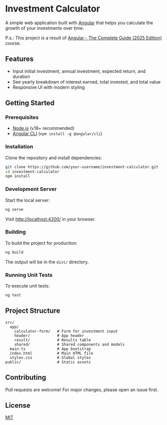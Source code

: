 # Investment Calculator

A simple web application built with [Angular](https://angular.dev/) that helps you calculate the growth of your investments over time.

P.s.: This project is a result of [Angular - The Complete Guide (2025 Edition)](https://www.udemy.com/course/the-complete-guide-to-angular-2/) course.

## Features

- Input initial investment, annual investment, expected return, and duration
- See yearly breakdown of interest earned, total invested, and total value
- Responsive UI with modern styling

## Getting Started

### Prerequisites

- [Node.js](https://nodejs.org/) (v18+ recommended)
- [Angular CLI](https://angular.dev/tools/cli) (`npm install -g @angular/cli`)

### Installation

Clone the repository and install dependencies:

```bash
git clone https://github.com/your-username/investment-calculator.git
cd investment-calculator
npm install
```

### Development Server

Start the local server:

```bash
ng serve
```

Visit [http://localhost:4200/](http://localhost:4200/) in your browser.

### Building

To build the project for production:

```bash
ng build
```

The output will be in the `dist/` directory.

### Running Unit Tests

To execute unit tests:

```bash
ng test
```

## Project Structure

```
src/
  app/
    calculator-form/   # Form for investment input
    header/            # App header
    result/            # Results table
    shared/            # Shared components and models
  main.ts              # App bootstrap
  index.html           # Main HTML file
  styles.css           # Global styles
public/                # Static assets
```

## Contributing

Pull requests are welcome! For major changes, please open an issue first.

## License

[MIT](LICENSE)
